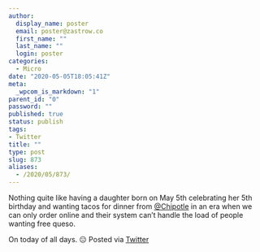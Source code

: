 ```yaml
---
author:
  display_name: poster
  email: poster@zastrow.co
  first_name: ""
  last_name: ""
  login: poster
categories:
  - Micro
date: "2020-05-05T18:05:41Z"
meta:
  _wpcom_is_markdown: "1"
parent_id: "0"
password: ""
published: true
status: publish
tags:
- Twitter
title: ""
type: post
slug: 873
aliases:
  - /2020/05/873/
---
```

<p>Nothing quite like having a daughter born on May 5th celebrating her 5th birthday and wanting tacos for dinner from <a href="https://micro.blog/Chipotle">@Chipotle</a> in an era when we can only order online and their system can’t handle the load of people wanting free queso.</p>
<p>On today of all days. 😑 Posted via <a href="http://twitter.com/zastrow/status/1257788251768852482">Twitter</a></p>
